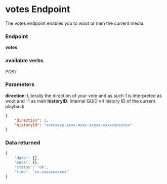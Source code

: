 # votes Endpoint

The votes endpoint enables you to woot or meh the current media.

### Endpoint

**votes**

### available verbs

_POST_

### Parameters

**direction**: Literally the direction of your vote and as such 1 is interpreted as woot and -1 as meh
**historyID**: Internal GUID v4 history ID of the current playback

```json
{
    "direction": 1,
    "historyID": "xxxxxxxx-xxxx-4xxx-xxxxx-xxxxxxxxxxxx"
}
```

### Data returned

```js
{
    'data': [],
    'meta': {},
    'status': 'ok',
    'time': 'xx.xxxxxxxxxxx'
}
```